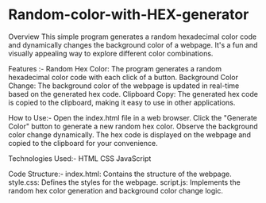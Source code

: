 # Random-color-with-HEX-generator
Overview
This simple program generates a random hexadecimal color code and dynamically changes the background color of a webpage. It's a fun and visually appealing way to explore different color combinations.

Features :-
Random Hex Color: The program generates a random hexadecimal color code with each click of a button.
Background Color Change: The background color of the webpage is updated in real-time based on the generated hex code.
Clipboard Copy: The generated hex code is copied to the clipboard, making it easy to use in other applications.


How to Use:-
Open the index.html file in a web browser.
Click the "Generate Color" button to generate a new random hex color.
Observe the background color change dynamically.
The hex code is displayed on the webpage and copied to the clipboard for your convenience.



Technologies Used:-
HTML
CSS
JavaScript



Code Structure:-
index.html: Contains the structure of the webpage.
style.css: Defines the styles for the webpage.
script.js: Implements the random hex color generation and background color change logic.

